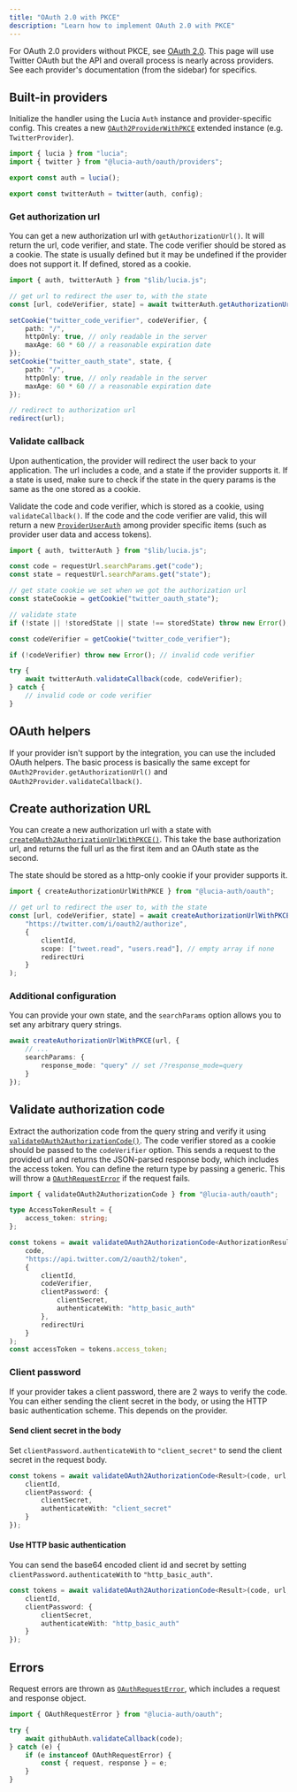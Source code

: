 ```yaml
---
title: "OAuth 2.0 with PKCE"
description: "Learn how to implement OAuth 2.0 with PKCE"
---
```


For OAuth 2.0 providers without PKCE, see [OAuth 2.0](). This page will use Twitter OAuth but the API and overall process is nearly across providers. See each provider's documentation (from the sidebar) for specifics.

## Built-in providers

Initialize the handler using the Lucia `Auth` instance and provider-specific config. This creates a new [`OAuth2ProviderWithPKCE`]() extended instance (e.g. `TwitterProvider`).

```ts
import { lucia } from "lucia";
import { twitter } from "@lucia-auth/oauth/providers";

export const auth = lucia();

export const twitterAuth = twitter(auth, config);
```

### Get authorization url

You can get a new authorization url with `getAuthorizationUrl()`. It will return the url, code verifier, and state. The code verifier should be stored as a cookie. The state is usually defined but it may be undefined if the provider does not support it. If defined, stored as a cookie.

```ts
import { auth, twitterAuth } from "$lib/lucia.js";

// get url to redirect the user to, with the state
const [url, codeVerifier, state] = await twitterAuth.getAuthorizationUrl();

setCookie("twitter_code_verifier", codeVerifier, {
	path: "/",
	httpOnly: true, // only readable in the server
	maxAge: 60 * 60 // a reasonable expiration date
});
setCookie("twitter_oauth_state", state, {
	path: "/",
	httpOnly: true, // only readable in the server
	maxAge: 60 * 60 // a reasonable expiration date
});

// redirect to authorization url
redirect(url);
```

### Validate callback

Upon authentication, the provider will redirect the user back to your application. The url includes a code, and a state if the provider supports it. If a state is used, make sure to check if the state in the query params is the same as the one stored as a cookie.

Validate the code and code verifier, which is stored as a cookie, using `validateCallback()`. If the code and the code verifier are valid, this will return a new [`ProviderUserAuth`](/reference/oauth/interfaces#provideruserauth) among provider specific items (such as provider user data and access tokens).

```ts
import { auth, twitterAuth } from "$lib/lucia.js";

const code = requestUrl.searchParams.get("code");
const state = requestUrl.searchParams.get("state");

// get state cookie we set when we got the authorization url
const stateCookie = getCookie("twitter_oauth_state");

// validate state
if (!state || !storedState || state !== storedState) throw new Error(); // invalid state

const codeVerifier = getCookie("twitter_code_verifier");

if (!codeVerifier) throw new Error(); // invalid code verifier

try {
	await twitterAuth.validateCallback(code, codeVerifier);
} catch {
	// invalid code or code verifier
}
```

## OAuth helpers

If your provider isn't support by the integration, you can use the included OAuth helpers. The basic process is basically the same except for `OAuth2Provider.getAuthorizationUrl()` and `OAuth2Provider.validateCallback()`.

## Create authorization URL

You can create a new authorization url with a state with [`createOAuth2AuthorizationUrlWithPKCE()`](/reference/oauth/modules/main#createoauth2authorizationurlwithpkce). This take the base authorization url, and returns the full url as the first item and an OAuth state as the second.

The state should be stored as a http-only cookie if your provider supports it.

```ts
import { createAuthorizationUrlWithPKCE } from "@lucia-auth/oauth";

// get url to redirect the user to, with the state
const [url, codeVerifier, state] = await createAuthorizationUrlWithPKCE(
	"https://twitter.com/i/oauth2/authorize",
	{
		clientId,
		scope: ["tweet.read", "users.read"], // empty array if none
		redirectUri
	}
);
```

### Additional configuration

You can provide your own state, and the `searchParams` option allows you to set any arbitrary query strings.

```ts
await createAuthorizationUrlWithPKCE(url, {
	// ...
	searchParams: {
		response_mode: "query" // set /?response_mode=query
	}
});
```

## Validate authorization code

Extract the authorization code from the query string and verify it using [`validateOAuth2AuthorizationCode()`](/reference/oauth/modules/main#validateoauth2authorizationcode). The code verifier stored as a cookie should be passed to the `codeVerifier` option. This sends a request to the provided url and returns the JSON-parsed response body, which includes the access token. You can define the return type by passing a generic. This will throw a [`OAuthRequestError`](/reference/oauth/interfaces#oauthrequesterror) if the request fails.

```ts
import { validateOAuth2AuthorizationCode } from "@lucia-auth/oauth";

type AccessTokenResult = {
	access_token: string;
};

const tokens = await validateOAuth2AuthorizationCode<AuthorizationResult>(
	code,
	"https://api.twitter.com/2/oauth2/token",
	{
		clientId,
		codeVerifier,
		clientPassword: {
			clientSecret,
			authenticateWith: "http_basic_auth"
		},
		redirectUri
	}
);
const accessToken = tokens.access_token;
```

### Client password

If your provider takes a client password, there are 2 ways to verify the code. You can either sending the client secret in the body, or using the HTTP basic authentication scheme. This depends on the provider.

#### Send client secret in the body

Set `clientPassword.authenticateWith` to `"client_secret"` to send the client secret in the request body.

```ts
const tokens = await validateOAuth2AuthorizationCode<Result>(code, url, {
	clientId,
	clientPassword: {
		clientSecret,
		authenticateWith: "client_secret"
	}
});
```

#### Use HTTP basic authentication

You can send the base64 encoded client id and secret by setting `clientPassword.authenticateWith` to `"http_basic_auth"`.

```ts
const tokens = await validateOAuth2AuthorizationCode<Result>(code, url, {
	clientId,
	clientPassword: {
		clientSecret,
		authenticateWith: "http_basic_auth"
	}
});
```

## Errors

Request errors are thrown as [`OAuthRequestError`](/reference/oauth/interfaces/oauthrequesterror), which includes a request and response object.

```ts
import { OAuthRequestError } from "@lucia-auth/oauth";

try {
	await githubAuth.validateCallback(code);
} catch (e) {
	if (e instanceof OAuthRequestError) {
		const { request, response } = e;
	}
}
```
